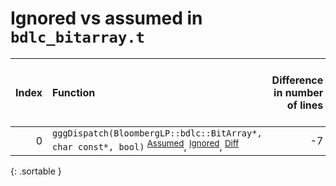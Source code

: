 # Ignored vs assumed in `bdlc_bitarray.t`

<script src="../sorttable.js"></script>

|   Index | Function                                                                                                                                                                |   Difference in number of lines |   Function size difference in bytes | Number of lines in assumed build   | Number of bytes in assumed build   | Number of lines in ignored build   | Number of bytes in ignored build   |
|--------:|:------------------------------------------------------------------------------------------------------------------------------------------------------------------------|--------------------------------:|------------------------------------:|:-----------------------------------|:-----------------------------------|:-----------------------------------|:-----------------------------------|
|       0 | `gggDispatch(BloombergLP::bdlc::BitArray*, char const*, bool)` <sup>[Assumed](0.assume.s.txt)</sup>, <sup>[Ignored](0.none.s.txt)</sup>, <sup>[Diff](0.diff.html)</sup> |                              -7 |                                 -16 | 1,072                              | 4,517,360                          | 1,088                              | 4,517,520                          |
{: .sortable }
